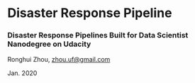 # Disaster Response Pipeline
### Disaster Response Pipelines Built for Data Scientist Nanodegree on Udacity
Ronghui Zhou, zhou.uf@gmail.com

Jan. 2020